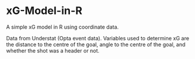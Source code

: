 # xG-Model-in-R
A simple xG model in R using coordinate data.

Data from Understat (Opta event data). Variables used to determine xG are the distance to the centre of the goal, angle to the centre of the goal, and whether the shot was a header or not.

